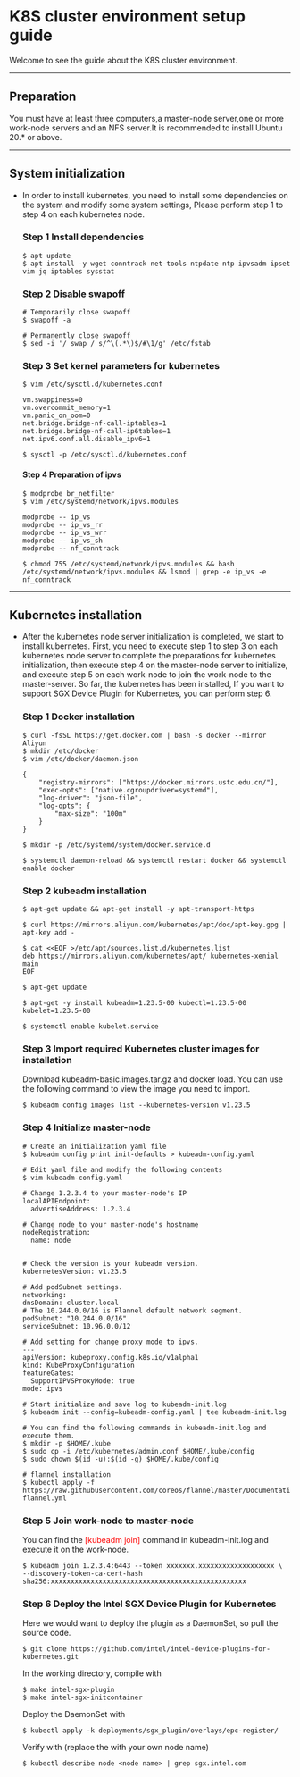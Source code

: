 # K8S cluster environment setup guide

Welcome to see the guide about the K8S cluster environment.

---

## Preparation

You must have at least three computers,a master-node server,one or more work-node servers and an NFS server.It is recommended to install Ubuntu 20.* or above.

---

## System initialization
- In order to install kubernetes, you need to install some dependencies on the system and modify some system settings, Please perform step 1 to step 4 on each kubernetes node.
    ### Step 1 Install dependencies
    ```Shell
    $ apt update
    $ apt install -y wget conntrack net-tools ntpdate ntp ipvsadm ipset vim jq iptables sysstat
    ```

    ### Step 2 Disable swapoff
    ```Shell
    # Temporarily close swapoff
    $ swapoff -a 

    # Permanently close swapoff
    $ sed -i '/ swap / s/^\(.*\)$/#\1/g' /etc/fstab
    ```

    ### Step 3 Set kernel parameters for kubernetes
    ```Shell
    $ vim /etc/sysctl.d/kubernetes.conf

    vm.swappiness=0
    vm.overcommit_memory=1
    vm.panic_on_oom=0
    net.bridge.bridge-nf-call-iptables=1
    net.bridge.bridge-nf-call-ip6tables=1
    net.ipv6.conf.all.disable_ipv6=1

    $ sysctl -p /etc/sysctl.d/kubernetes.conf
    ```

    #### Step 4 Preparation of ipvs
    ```Shell
    $ modprobe br_netfilter
    $ vim /etc/systemd/network/ipvs.modules

    modprobe -- ip_vs 
    modprobe -- ip_vs_rr 
    modprobe -- ip_vs_wrr 
    modprobe -- ip_vs_sh
    modprobe -- nf_conntrack

    $ chmod 755 /etc/systemd/network/ipvs.modules && bash /etc/systemd/network/ipvs.modules && lsmod | grep -e ip_vs -e nf_conntrack
    ```

---

## Kubernetes installation
- After the kubernetes node server initialization is completed, we start to install kubernetes. First, you need to execute step 1 to step 3 on each kubernetes node server to complete the preparations for kubernetes initialization, then execute step 4 on the master-node server to initialize, and execute step 5 on each work-node to join the work-node to the master-server. So far, the kubernetes has been installed, If you want to support SGX Device Plugin for Kubernetes, you can perform step 6.

    ### Step 1 Docker installation
    ```Shell
    $ curl -fsSL https://get.docker.com | bash -s docker --mirror Aliyun
    $ mkdir /etc/docker
    $ vim /etc/docker/daemon.json

    {
        "registry-mirrors": ["https://docker.mirrors.ustc.edu.cn/"],
        "exec-opts": ["native.cgroupdriver=systemd"],
        "log-driver": "json-file",
        "log-opts": {
            "max-size": "100m"
        }
    }

    $ mkdir -p /etc/systemd/system/docker.service.d

    $ systemctl daemon-reload && systemctl restart docker && systemctl enable docker
    ```

    ### Step 2 kubeadm installation
    ```Shell
    $ apt-get update && apt-get install -y apt-transport-https

    $ curl https://mirrors.aliyun.com/kubernetes/apt/doc/apt-key.gpg | apt-key add - 

    $ cat <<EOF >/etc/apt/sources.list.d/kubernetes.list
    deb https://mirrors.aliyun.com/kubernetes/apt/ kubernetes-xenial main
    EOF

    $ apt-get update

    $ apt-get -y install kubeadm=1.23.5-00 kubectl=1.23.5-00 kubelet=1.23.5-00

    $ systemctl enable kubelet.service
    ```

    ### Step 3 Import required Kubernetes cluster images for installation
    Download kubeadm-basic.images.tar.gz and docker load. You can use the following command to view the image you need to import.
    ```Shell
    $ kubeadm config images list --kubernetes-version v1.23.5
    ```

    ### Step 4 Initialize master-node
    ```Shell
    # Create an initialization yaml file
    $ kubeadm config print init-defaults > kubeadm-config.yaml

    # Edit yaml file and modify the following contents
    $ vim kubeadm-config.yaml

    # Change 1.2.3.4 to your master-node's IP
    localAPIEndpoint:
      advertiseAddress: 1.2.3.4

    # Change node to your master-node's hostname
    nodeRegistration:
      name: node


    # Check the version is your kubeadm version.
    kubernetesVersion: v1.23.5

    # Add podSubnet settings.
    networking:
    dnsDomain: cluster.local
    # The 10.244.0.0/16 is Flannel default network segment.
    podSubnet: "10.244.0.0/16"
    serviceSubnet: 10.96.0.0/12

    # Add setting for change proxy mode to ipvs.
    ---
    apiVersion: kubeproxy.config.k8s.io/v1alpha1
    kind: KubeProxyConfiguration
    featureGates:
      SupportIPVSProxyMode: true
    mode: ipvs

    # Start initialize and save log to kubeadm-init.log
    $ kubeadm init --config=kubeadm-config.yaml | tee kubeadm-init.log

    # You can find the following commands in kubeadm-init.log and execute them.
    $ mkdir -p $HOME/.kube
    $ sudo cp -i /etc/kubernetes/admin.conf $HOME/.kube/config
    $ sudo chown $(id -u):$(id -g) $HOME/.kube/config

    # flannel installation
    $ kubectl apply -f https://raw.githubusercontent.com/coreos/flannel/master/Documentation/kube-flannel.yml

    ```

    ### Step 5 Join work-node to master-node
    You can find the <font color='red'> [kubeadm join] </font> command in kubeadm-init.log and execute it on the work-node.
    ```Shell
    $ kubeadm join 1.2.3.4:6443 --token xxxxxxx.xxxxxxxxxxxxxxxxxxx \
    --discovery-token-ca-cert-hash sha256:xxxxxxxxxxxxxxxxxxxxxxxxxxxxxxxxxxxxxxxxxxxxxxxxx 
    ```

    ### Step 6 Deploy the Intel SGX Device Plugin for Kubernetes
    Here we would want to deploy the plugin as a DaemonSet, so pull the source code. 
    ```Shell
    $ git clone https://github.com/intel/intel-device-plugins-for-kubernetes.git
    ```
    In the working directory, compile with
    ```Shell\
    $ make intel-sgx-plugin
    $ make intel-sgx-initcontainer
    ```
    Deploy the DaemonSet with
    ```Shell
    $ kubectl apply -k deployments/sgx_plugin/overlays/epc-register/
    ```
    Verify with (replace the <node name> with your own node name)
    ```Shell
    $ kubectl describe node <node name> | grep sgx.intel.com
    ```
